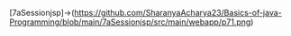 [7aSessionjsp]->(https://github.com/SharanyaAcharya23/Basics-of-java-Programming/blob/main/7aSessionjsp/src/main/webapp/p71.png)
